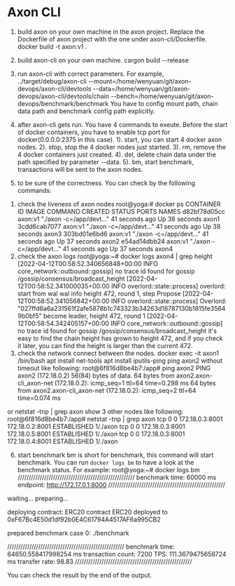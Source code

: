 # Axon CLI
1. build axon on your own machine in the axon project. Replace the Dockerfile of axon project with the one under axon-cli/Dockerfile.
    docker build -t axon:v1 .

2. build axon-cli on your own machine.
    cargon build --release

3. run axon-cli with correct parameters. For example,
../target/debug/axon-cli --mount=/home/wenyuan/git/axon-devops/axon-cli/devtools --data=/home/wenyuan/git/axon-devops/axon-cli/devtools/chain --bench=/home/wenyuan/git/axon-devops/benchmark/benchmark
   You have to config mount path, chain data path and benchmark config path explicitly.

4. after axon-cli gets run. You have 4 commands to exeute.
Before the start of docker containers, you have to enable tcp port for docker(0.0.0.0:2375 in this case).
1). start, you can start 4 docker axon nodes.
2). stop, stop the 4 docker nodes just started.
3). rm, remove the 4 docker containers just created.
4). del, delete chain data under the path specified by parameter --data.
5). bm, start benchmark, transactions will be sent to the axon nodes.

5. to be sure of the correctness. You can check by the following commands:
1) check the liveness of axon nodes
root@yoga:# docker ps
CONTAINER ID   IMAGE     COMMAND                  CREATED          STATUS          PORTS     NAMES
d82bf78d05cc   axon:v1   "./axon -c=/app/devt…"   41 seconds ago   Up 38 seconds             axon1
3cdd6cab7077   axon:v1   "./axon -c=/app/devt…"   41 seconds ago   Up 38 seconds             axon3
303bd01e6bd6   axon:v1   "./axon -c=/app/devt…"   41 seconds ago   Up 37 seconds             axon2
e54ad14dbb24   axon:v1   "./axon -c=/app/devt…"   41 seconds ago   Up 37 seconds             axon4
2) check the axon logs
root@yoga:~# docker logs axon4 | grep height
[2022-04-12T00:58:52.340656848+00:00 INFO core_network::outbound::gossip] no trace id found for gossip /gossip/consensus/broadcast_height
[2022-04-12T00:58:52.341000035+00:00 INFO overlord::state::process] overlord: start from wal wal info height 472, round 1, step Propose
[2022-04-12T00:58:52.341056842+00:00 INFO overlord::state::process] Overlord: "027ffd6a6a231561f2afe5878b1c743323b34263d16787130b1815fe35649b0bf5" become leader, height 472, round 1
[2022-04-12T00:58:54.342405157+00:00 INFO core_network::outbound::gossip] no trace id found for gossip /gossip/consensus/broadcast_height
it's easy to find the chain height has grown to height 472, and if you check it later, you can find the height is larger than the current 472.
3) check the network connect between the nodes.
    docker exec -it axon1 /bin/bash
    apt install net-tools
    apt install iputils-ping
    ping axon2 without timeout like following:
root@6f816d8be4b7:/app# ping axon2
PING axon2 (172.18.0.2) 56(84) bytes of data.
64 bytes from axon2.axon-cli_axon-net (172.18.0.2): icmp_seq=1 ttl=64 time=0.298 ms
64 bytes from axon2.axon-cli_axon-net (172.18.0.2): icmp_seq=2 ttl=64 time=0.074 ms

or  netstat -tnp | grep axon show 3 other nodes like following:
root@6f816d8be4b7:/app# netstat -tnp | grep axon
tcp        0      0 172.18.0.3:8001         172.18.0.2:8001         ESTABLISHED 1/./axon
tcp        0      0 172.18.0.3:8001         172.18.0.5:8001         ESTABLISHED 1/./axon
tcp        0      0 172.18.0.3:8001         172.18.0.4:8001         ESTABLISHED 1/./axon

6. start benchmark
bm is short for benchmark, this command will start benchmark. You can run `docker logs bm` to have a look at the benchmark status.
For example:
root@yoga:~# docker logs bm
/////////////////////////////////////////////////////
benchmark time: 60000 ms
endpoint: http://172.17.0.1:8000
/////////////////////////////////////////////////////

waiting...
preparing...

deploying contract:  ERC20
contract ERC20 deployed to 0xF67Bc4E50d1df92b0E4C61794A4517AF6a995CB2

prepared
benchmark case 0: ./benchmark

/////////////////////////////////////////////////////
benchmark time:  64650.558417998254 ms
transaction count: 7200
TPS: 111.3679475658724 ms
transfer rate: 98.83
/////////////////////////////////////////////////////

You can check the result by the end of the output.